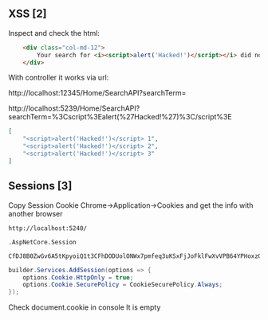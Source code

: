 ## XSS [2]

Inspect and check the html:

```html
	<div class="col-md-12">
        Your search for <i><script>alert('Hacked!')</script></i> did not yield any results.
    </div>
```


With controller it works via url:

http://localhost:12345/Home/SearchAPI?searchTerm=<script>alert('Hacked!')</script>

http://localhost:5239/Home/SearchAPI?searchTerm=%3Cscript%3Ealert(%27Hacked!%27)%3C/script%3E

```json
[
    "<script>alert('Hacked!')</script> 1",
    "<script>alert('Hacked!')</script> 2",
    "<script>alert('Hacked!')</script> 3"
]

```

## Sessions [3]

Copy Session Cookie Chrome->Application->Cookies and get the info with another browser

```
http://localhost:5240/

.AspNetCore.Session

CfDJ8B0ZwGv6A5tKpyoiQ1t3CFhDODUolONWx7pmfeq3uKSxFjJoFklFwXvVPB64YPHoxzQp67jiy7GqioX4QV8kuB%2BFbZ80xwfBrAtNhbZSfbxGMjzVXxXITN8zc3MsyXn49uUrFbTWzJ%2BZXmShhLA1NykCoJxkrsMFOvfJZgeENxfL
```

  
```cs
builder.Services.AddSession(options => {  
	options.Cookie.HttpOnly = true;  
	options.Cookie.SecurePolicy = CookieSecurePolicy.Always;  
});
```

Check document.cookie in console
It is empty
